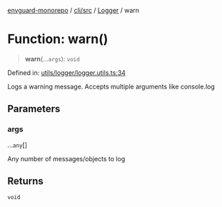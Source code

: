 [envguard-monorepo](../../../../../index.md) / [cli/src](../../../index.md) / [Logger](../index.md) / warn

# Function: warn()

> **warn**(...`args`): `void`

Defined in: [utils/logger/logger.utils.ts:34](https://github.com/amannirala13/envguard/blob/3109fc1a57b52249408b958acacfd83ef088e5f3/packages/cli/src/utils/logger/logger.utils.ts#L34)

Logs a warning message.
Accepts multiple arguments like console.log

## Parameters

### args

...`any`[]

Any number of messages/objects to log

## Returns

`void`
